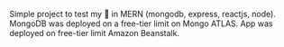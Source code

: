 Simple project to test my 💪 in MERN (mongodb, express, reactjs, node). MongoDB was deployed on a free-tier limit on Mongo ATLAS. App was deployed on free-tier limit Amazon Beanstalk. 
